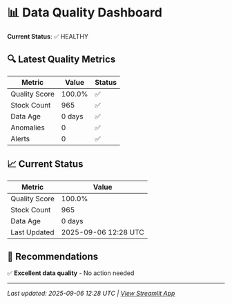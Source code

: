 # 📊 Data Quality Dashboard

**Current Status**: ✅ HEALTHY

## 🔍 Latest Quality Metrics

| Metric | Value | Status |
|--------|-------|--------|
| Quality Score | 100.0% | ✅ |
| Stock Count | 965 | ✅ |
| Data Age | 0 days | ✅ |
| Anomalies | 0 | ✅ |
| Alerts | 0 | ✅ |


## 📈 Current Status

| Metric | Value |
|--------|-------|
| Quality Score | 100.0% |
| Stock Count | 965 |
| Data Age | 0 days |
| Last Updated | 2025-09-06 12:28 UTC |

## 🎯 Recommendations

✅ **Excellent data quality** - No action needed


---
*Last updated: 2025-09-06 12:28 UTC | [View Streamlit App](https://modernmagicformula.streamlit.app)*
